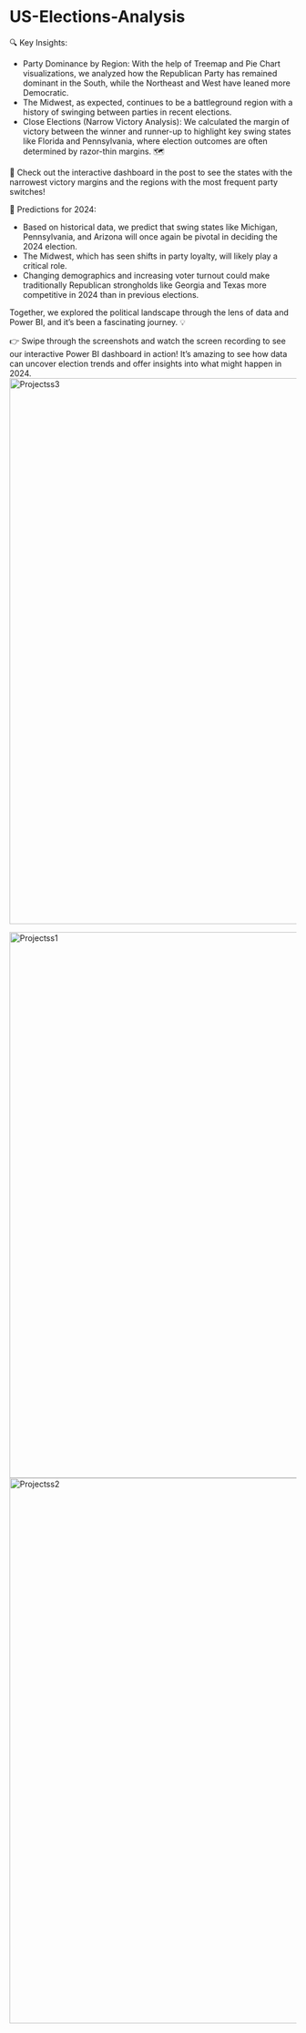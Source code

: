 # US-Elections-Analysis
🔍 Key Insights:

- Party Dominance by Region: With the help of Treemap and Pie Chart visualizations, we analyzed how the Republican Party has remained dominant in the South, while the Northeast and West have leaned more Democratic.
- The Midwest, as expected, continues to be a battleground region with a history of swinging between parties in recent elections.
- Close Elections (Narrow Victory Analysis): We calculated the margin of victory between the winner and runner-up to highlight key swing states like Florida and Pennsylvania, where election outcomes are often determined by razor-thin margins. 🗺️

🔗 Check out the interactive dashboard in the post to see the states with the narrowest victory margins and the regions with the most frequent party switches!

🤖 Predictions for 2024:

- Based on historical data, we predict that swing states like Michigan, Pennsylvania, and Arizona will once again be pivotal in deciding the 2024 election.
- The Midwest, which has seen shifts in party loyalty, will likely play a critical role.
- Changing demographics and increasing voter turnout could make traditionally Republican strongholds like Georgia and Texas more competitive in 2024 than in previous elections.

Together, we explored the political landscape through the lens of data and Power BI, and it’s been a fascinating journey. 💡

👉 Swipe through the screenshots and watch the screen recording to see our interactive Power BI dashboard in action! It’s amazing to see how data can uncover election trends and offer insights into what might happen in 2024.
<img width="959" alt="Projectss3" src="https://github.com/user-attachments/assets/dc204a1a-1b36-4449-8520-0ddf8c12ac19">

<img width="959" alt="Projectss1" src="https://github.com/user-attachments/assets/67d4b913-495a-4542-8036-80b516105a50">
<img width="958" alt="Projectss2" src="https://github.com/user-attachments/assets/d9eb7c51-01b5-4e59-b932-650d1a372a2c">
